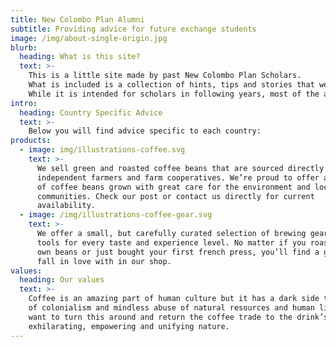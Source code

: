 ```yaml
---
title: New Colombo Plan Alumni
subtitle: Providing advice for future exchange students
image: /img/about-single-origin.jpg
blurb:
  heading: What is this site?
  text: >-
    This is a little site made by past New Colombo Plan Scholars. 
    What is included is a collection of hints, tips and stories that we wish we had known before setting off on our adventures. 
    While it is intended for scholars in following years, most of the advice here should be useful to anyone moving to these countries in the future. Hopefully it is helpful.
intro:
  heading: Country Specific Advice
  text: >-
    Below you will find advice specific to each country:
products:
  - image: img/illustrations-coffee.svg
    text: >-
      We sell green and roasted coffee beans that are sourced directly from
      independent farmers and farm cooperatives. We’re proud to offer a variety
      of coffee beans grown with great care for the environment and local
      communities. Check our post or contact us directly for current
      availability.
  - image: /img/illustrations-coffee-gear.svg
    text: >-
      We offer a small, but carefully curated selection of brewing gear and
      tools for every taste and experience level. No matter if you roast your
      own beans or just bought your first french press, you’ll find a gadget to
      fall in love with in our shop.
values:
  heading: Our values
  text: >-
    Coffee is an amazing part of human culture but it has a dark side too – one
    of colonialism and mindless abuse of natural resources and human lives. We
    want to turn this around and return the coffee trade to the drink’s
    exhilarating, empowering and unifying nature.
---
```


